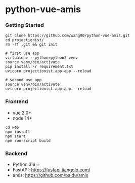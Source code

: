 # python-vue-amis

### Getting Started
`````
git clone https://github.com/wang90/python-vue-amis.git
cd projectionist/
rm -rf .git && git init

# first use app
virtualenv --python=python3 venv
source venv/bin/activate
pip install -r requirement.txt
uvicorn projectionist.app:app --reload

# second use app
source venv/bin/activate
uvicorn projectionist.app:app --reload
``````

### Frontend
- vue 2.0+
- node 14+
```````
cd web
npm install 
npm start
npm run-script build
```````

### Backend

- Python 3.6 +
- FastAPI: https://fastapi.tiangolo.com/
- amis: https://github.com/baidu/amis
